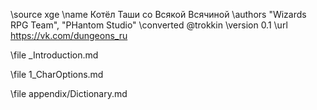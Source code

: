 \source xge
\name Котёл Таши cо Всякой Всячиной
\authors "Wizards RPG Team", "PHantom Studio"
\converted @trokkin
\version 0.1
\url https://vk.com/dungeons_ru

\file _Introduction.md

\file 1_CharOptions.md

\file appendix/Dictionary.md
